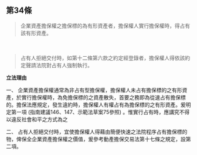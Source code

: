 ## 第34條　

>企業資產擔保權之擔保標的為有形資產者，擔保權人實行擔保權時，得占有該有形資產。

　　
>占有人拒絕交付時，如第十二條第六款之約定經登錄者，擔保權人得依該約定聲請法院對占有人強制執行。

**立法理由**

一、	企業資產擔保權通常為非占有型擔保權，擔保權人未占有擔保標的之有形資產，於實行擔保權時，為免擔保標的之資產散失，首要之務即為從速占有擔保標的。擔保法應規定，發生違約時，擔保權人有權占有為擔保標的之有形資產。爰明定第一項 (指南建議146、147、示範法草案75參照) 。惟實行占有時，應講究不得以違反社會和平之方式為之

二、	占有人拒絕交付時，宜使擔保權人得藉由簡便快速之法院程序占有擔保標的物，俾保全企業資產擔保權之價值，爰參考動產擔保交易法第十七條之規定，設第二項。
